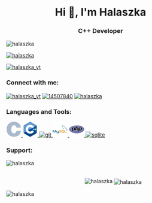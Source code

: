 <h1 align="center">Hi 👋, I'm Halaszka</h1>
<h3 align="center">C++ Developer</h3>

<p align="left"> <img src="https://komarev.com/ghpvc/?username=halaszka&label=Profile%20views&color=2485c2&style=flat" alt="halaszka" /> </p>

<p align="left"> <a href="https://github.com/ryo-ma/github-profile-trophy"><img src="https://github-profile-trophy.vercel.app/?username=halaszka" alt="halaszka" /></a> </p>

<p align="left"> <a href="https://twitter.com/halaszka_yt" target="blank"><img src="https://img.shields.io/twitter/follow/halaszka_yt?logo=twitter&style=for-the-badge" alt="halaszka_yt" /></a> </p>

<h3 align="left">Connect with me:</h3>
<p align="left">
<a href="https://twitter.com/halaszka_yt" target="blank"><img align="center" src="https://cdn.jsdelivr.net/npm/simple-icons@3.0.1/icons/twitter.svg" alt="halaszka_yt" height="30" width="40" /></a>
<a href="https://stackoverflow.com/users/14507840" target="blank"><img align="center" src="https://cdn.jsdelivr.net/npm/simple-icons@3.0.1/icons/stackoverflow.svg" alt="14507840" height="30" width="40" /></a>
<a href="https://www.youtube.com/c/halaszka" target="blank"><img align="center" src="https://cdn.jsdelivr.net/npm/simple-icons@3.0.1/icons/youtube.svg" alt="halaszka" height="30" width="40" /></a>
</p>

<h3 align="left">Languages and Tools:</h3>
<p align="left"> <a href="https://www.cprogramming.com/" target="_blank"> <img src="https://raw.githubusercontent.com/devicons/devicon/master/icons/c/c-original.svg" alt="c" width="40" height="40"/> </a> <a href="https://www.w3schools.com/cpp/" target="_blank"> <img src="https://raw.githubusercontent.com/devicons/devicon/master/icons/cplusplus/cplusplus-original.svg" alt="cplusplus" width="40" height="40"/> </a> <a href="https://git-scm.com/" target="_blank"> <img src="https://www.vectorlogo.zone/logos/git-scm/git-scm-icon.svg" alt="git" width="40" height="40"/> </a> <a href="https://www.mysql.com/" target="_blank"> <img src="https://raw.githubusercontent.com/devicons/devicon/master/icons/mysql/mysql-original-wordmark.svg" alt="mysql" width="40" height="40"/> </a> <a href="https://www.php.net" target="_blank"> <img src="https://raw.githubusercontent.com/devicons/devicon/master/icons/php/php-original.svg" alt="php" width="40" height="40"/> </a> <a href="https://www.sqlite.org/" target="_blank"> <img src="https://www.vectorlogo.zone/logos/sqlite/sqlite-icon.svg" alt="sqlite" width="40" height="40"/> </a> </p>

<h3 align="left">Support:</h3>
<p><a href="https://www.buymeacoffee.com/halaszka"> <img align="left" src="https://cdn.buymeacoffee.com/buttons/v2/default-yellow.png" height="50" width="210" alt="halaszka" /></a></p><br><br>

<p><img align="left" src="https://github-readme-stats.vercel.app/api/top-langs?username=halaszka&show_icons=true&locale=en&layout=compact" alt="halaszka" /></p>

<p>&nbsp;<img align="center" src="https://github-readme-stats.vercel.app/api?username=halaszka&show_icons=true&locale=en" alt="halaszka" /></p>

<p><img align="center" src="https://github-readme-streak-stats.herokuapp.com/?user=halaszka&" alt="halaszka" /></p>
